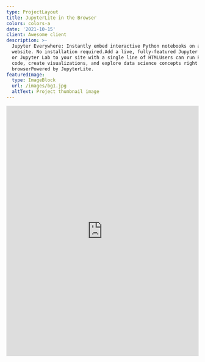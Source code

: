 ```yaml
---
type: ProjectLayout
title: JupyterLite in the Browser
colors: colors-a
date: '2021-10-15'
client: Awesome client
description: >-
  Jupyter Everywhere: Instantly embed interactive Python notebooks on any
  website. No installation required.Add a live, fully-featured Jupyter notebook
  or Jupyter Lab to your site with a single line of HTMLUsers can run Python
  code, create visualizations, and explore data science concepts right in their
  browserPowered by JupyterLite.
featuredImage:
  type: ImageBlock
  url: /images/bg1.jpg
  altText: Project thumbnail image
---
```

<embed
src="https://jupyterlite.github.io/demo/repl/index.html?kernel=python&toolbar=1"
width="100%"
height="655" align="centre">
